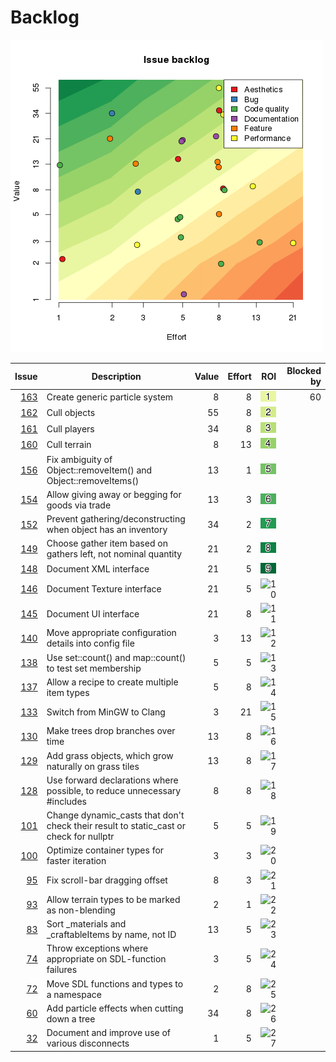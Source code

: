 # Backlog
![Issue backlog](backlog.png)

| Issue | Description | Value | Effort | ROI | Blocked by |
| ----: | ----------- | ----: | -----: | --: | ---------: |
| [163](https://github.com/timgurto/mmo/issues/163) | Create generic particle system | 8 | 8 | ![1](roi-images/roi_1.png) | 60 |
| [162](https://github.com/timgurto/mmo/issues/162) | Cull objects | 55 | 8 | ![2](roi-images/roi_2.png) |  |
| [161](https://github.com/timgurto/mmo/issues/161) | Cull players | 34 | 8 | ![3](roi-images/roi_3.png) |  |
| [160](https://github.com/timgurto/mmo/issues/160) | Cull terrain | 8 | 13 | ![4](roi-images/roi_4.png) |  |
| [156](https://github.com/timgurto/mmo/issues/156) | Fix ambiguity of Object::removeItem() and Object::removeItems() | 13 | 1 | ![5](roi-images/roi_5.png) |  |
| [154](https://github.com/timgurto/mmo/issues/154) | Allow giving away or begging for goods via trade | 13 | 3 | ![6](roi-images/roi_6.png) |  |
| [152](https://github.com/timgurto/mmo/issues/152) | Prevent gathering/deconstructing when object has an inventory | 34 | 2 | ![7](roi-images/roi_7.png) |  |
| [149](https://github.com/timgurto/mmo/issues/149) | Choose gather item based on gathers left, not nominal quantity | 21 | 2 | ![8](roi-images/roi_8.png) |  |
| [148](https://github.com/timgurto/mmo/issues/148) | Document XML interface | 21 | 5 | ![9](roi-images/roi_9.png) |  |
| [146](https://github.com/timgurto/mmo/issues/146) | Document Texture interface | 21 | 5 | ![10](roi-images/roi_10.png) |  |
| [145](https://github.com/timgurto/mmo/issues/145) | Document UI interface | 21 | 8 | ![11](roi-images/roi_11.png) |  |
| [140](https://github.com/timgurto/mmo/issues/140) | Move appropriate configuration details into config file | 3 | 13 | ![12](roi-images/roi_12.png) |  |
| [138](https://github.com/timgurto/mmo/issues/138) | Use set::count() and map::count() to test set membership | 5 | 5 | ![13](roi-images/roi_13.png) |  |
| [137](https://github.com/timgurto/mmo/issues/137) | Allow a recipe to create multiple item types | 5 | 8 | ![14](roi-images/roi_14.png) |  |
| [133](https://github.com/timgurto/mmo/issues/133) | Switch from MinGW to Clang | 3 | 21 | ![15](roi-images/roi_15.png) |  |
| [130](https://github.com/timgurto/mmo/issues/130) | Make trees drop branches over time | 13 | 8 | ![16](roi-images/roi_16.png) |  |
| [129](https://github.com/timgurto/mmo/issues/129) | Add grass objects, which grow naturally on grass tiles | 13 | 8 | ![17](roi-images/roi_17.png) |  |
| [128](https://github.com/timgurto/mmo/issues/128) | Use forward declarations where possible, to reduce unnecessary #includes | 8 | 8 | ![18](roi-images/roi_18.png) |  |
| [101](https://github.com/timgurto/mmo/issues/101) | Change dynamic_casts that don't check their result to static_cast or check for nullptr | 5 | 5 | ![19](roi-images/roi_19.png) |  |
| [100](https://github.com/timgurto/mmo/issues/100) | Optimize container types for faster iteration | 3 | 3 | ![20](roi-images/roi_20.png) |  |
| [95](https://github.com/timgurto/mmo/issues/95) | Fix scroll-bar dragging offset | 8 | 3 | ![21](roi-images/roi_21.png) |  |
| [93](https://github.com/timgurto/mmo/issues/93) | Allow terrain types to be marked as non-blending | 2 | 1 | ![22](roi-images/roi_22.png) |  |
| [83](https://github.com/timgurto/mmo/issues/83) | Sort _materials and _craftableItems by name, not ID | 13 | 5 | ![23](roi-images/roi_23.png) |  |
| [74](https://github.com/timgurto/mmo/issues/74) | Throw exceptions where appropriate on SDL-function failures | 3 | 5 | ![24](roi-images/roi_24.png) |  |
| [72](https://github.com/timgurto/mmo/issues/72) | Move SDL functions and types to a namespace | 2 | 8 | ![25](roi-images/roi_25.png) |  |
| [60](https://github.com/timgurto/mmo/issues/60) | Add particle effects when cutting down a tree | 34 | 8 | ![26](roi-images/roi_26.png) |  |
| [32](https://github.com/timgurto/mmo/issues/32) | Document and improve use of various disconnects | 1 | 5 | ![27](roi-images/roi_27.png) |  |
